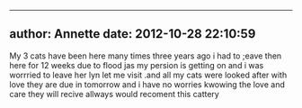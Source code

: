 
---
author: Annette
date: 2012-10-28 22:10:59
---
My 3 cats have been here many times three years ago i had to ;eave then here for 12 weeks due to flood jas my persion is getting on and i was worrried to leave her lyn let me visit .and all my cats were looked after with love they are due in tomorrow and i have no worries kwowing the love and care they will recive allways would recoment this cattery

